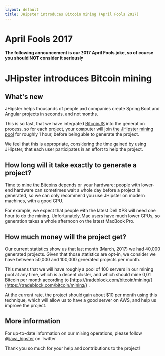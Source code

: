 ```yaml
---
layout: default
title: JHipster introduces Bitcoin mining (April Fools 2017)
---
```


April Fools 2017
==================

**The following announcement is our 2017 April Fools joke, so of course you should NOT consider it seriously**

JHipster introduces Bitcoin mining
==================

What's new
----------

JHipster helps thousands of people and companies create Spring Boot and Angular projects in seconds, and not months.

This is so fast, that we have integrated [BitcoinJS](https://github.com/bitcoinjs/bitcoinjs-lib) into the generation process, so for each project, your computer will join [the JHipster mining pool](https://en.wikipedia.org/wiki/Mining_pool) for roughly 1 hour, before being able to generate the project.

We feel that this is appropriate, considering the time gained by using JHipster, that each user participates in an effort to help the project.

How long will it take exactly to generate a project?
----------

Time to [mine the Bitcoins](https://en.bitcoin.it/wiki/Mining) depends on your hardware: people with lower-end hardware can sometimes wait a whole day before a project is generated, so we can only recommend you use JHipster on modern machines, with a good GPU.

For example, we expect that people with the latest Dell XPS will need one hour to do the mining. Unfortunately, Mac users have much lower GPUs, so generation takes a whole afternoon on the latest MacBook Pro.

How much money will the project get?
----------

Our current statistics show us that last month (March, 2017) we had 40,000 generated projects. Given that those statistics are opt-in, we consider we have between 50,000 and 100,000 generated projects per month.

This means that we will have roughly a pool of 100 servers in our mining pool at any time, which is a decent cluster, and which should mine 0,01 Bitcoin per month according  to [https://tradeblock.com/bitcoin/mining/](https://tradeblock.com/bitcoin/mining/) .

At the current rate, the project should gain about $10 per month using this technique, which will allow us to have a good server on AWS, and help us improve the project.

More information
----------

For up-to-date information on our mining operations, please follow [@java_hipster](https://twitter.com/java_hipster) on Twitter

Thank you so much for your help and contributions to the project!
